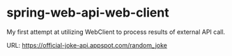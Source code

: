 # spring-web-api-web-client

My first attempt at utilizing WebClient to process results of external API call.

URL: https://official-joke-api.appspot.com/random_joke
